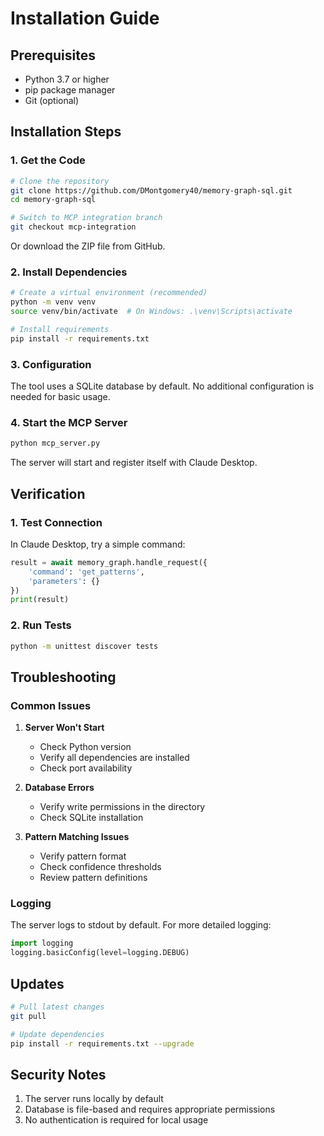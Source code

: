 # Installation Guide

## Prerequisites

- Python 3.7 or higher
- pip package manager
- Git (optional)

## Installation Steps

### 1. Get the Code

```bash
# Clone the repository
git clone https://github.com/DMontgomery40/memory-graph-sql.git
cd memory-graph-sql

# Switch to MCP integration branch
git checkout mcp-integration
```

Or download the ZIP file from GitHub.

### 2. Install Dependencies

```bash
# Create a virtual environment (recommended)
python -m venv venv
source venv/bin/activate  # On Windows: .\venv\Scripts\activate

# Install requirements
pip install -r requirements.txt
```

### 3. Configuration

The tool uses a SQLite database by default. No additional configuration is needed for basic usage.

### 4. Start the MCP Server

```bash
python mcp_server.py
```

The server will start and register itself with Claude Desktop.

## Verification

### 1. Test Connection

In Claude Desktop, try a simple command:

```python
result = await memory_graph.handle_request({
    'command': 'get_patterns',
    'parameters': {}
})
print(result)
```

### 2. Run Tests

```bash
python -m unittest discover tests
```

## Troubleshooting

### Common Issues

1. **Server Won't Start**
   - Check Python version
   - Verify all dependencies are installed
   - Check port availability

2. **Database Errors**
   - Verify write permissions in the directory
   - Check SQLite installation

3. **Pattern Matching Issues**
   - Verify pattern format
   - Check confidence thresholds
   - Review pattern definitions

### Logging

The server logs to stdout by default. For more detailed logging:

```python
import logging
logging.basicConfig(level=logging.DEBUG)
```

## Updates

```bash
# Pull latest changes
git pull

# Update dependencies
pip install -r requirements.txt --upgrade
```

## Security Notes

1. The server runs locally by default
2. Database is file-based and requires appropriate permissions
3. No authentication is required for local usage
